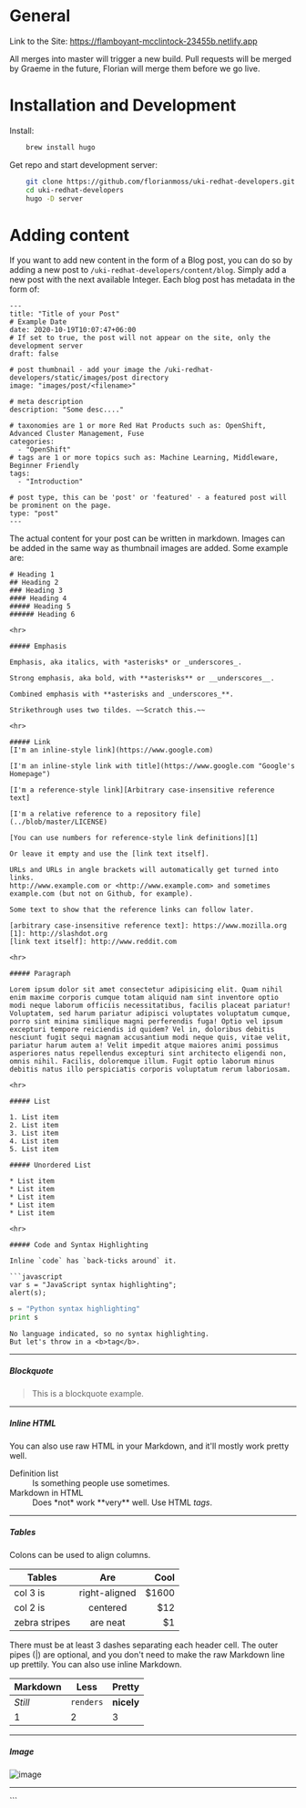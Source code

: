 # General

Link to the Site: https://flamboyant-mcclintock-23455b.netlify.app

All merges into master will trigger a new build. Pull requests will be merged by Graeme in the future, Florian will merge them before we go live.

# Installation and Development
Install: 
```bash
	brew install hugo
```
Get repo and start development server:
```bash 
	git clone https://github.com/florianmoss/uki-redhat-developers.git
	cd uki-redhat-developers
	hugo -D server
```

# Adding content

If you want to add new content in the form of a Blog post, you can do so by adding a new post to `/uki-redhat-developers/content/blog`. Simply add a new post with the next available Integer. Each blog post has metadata in the form of:
```
---
title: "Title of your Post"
# Example Date
date: 2020-10-19T10:07:47+06:00
# If set to true, the post will not appear on the site, only the development server
draft: false

# post thumbnail - add your image the /uki-redhat-developers/static/images/post directory
image: "images/post/<filename>"

# meta description
description: "Some desc...."

# taxonomies are 1 or more Red Hat Products such as: OpenShift, Advanced Cluster Management, Fuse
categories:
  - "OpenShift"
# tags are 1 or more topics such as: Machine Learning, Middleware, Beginner Friendly
tags:
  - "Introduction"

# post type, this can be 'post' or 'featured' - a featured post will be prominent on the page.
type: "post"
---
```

The actual content for your post can be written in markdown. Images can be added in the same way as thumbnail images are added. 
Some example are:
```
# Heading 1
## Heading 2
### Heading 3
#### Heading 4
##### Heading 5
###### Heading 6

<hr>

##### Emphasis

Emphasis, aka italics, with *asterisks* or _underscores_.

Strong emphasis, aka bold, with **asterisks** or __underscores__.

Combined emphasis with **asterisks and _underscores_**.

Strikethrough uses two tildes. ~~Scratch this.~~

<hr>

##### Link
[I'm an inline-style link](https://www.google.com)

[I'm an inline-style link with title](https://www.google.com "Google's Homepage")

[I'm a reference-style link][Arbitrary case-insensitive reference text]

[I'm a relative reference to a repository file](../blob/master/LICENSE)

[You can use numbers for reference-style link definitions][1]

Or leave it empty and use the [link text itself].

URLs and URLs in angle brackets will automatically get turned into links.
http://www.example.com or <http://www.example.com> and sometimes
example.com (but not on Github, for example).

Some text to show that the reference links can follow later.

[arbitrary case-insensitive reference text]: https://www.mozilla.org
[1]: http://slashdot.org
[link text itself]: http://www.reddit.com

<hr>

##### Paragraph

Lorem ipsum dolor sit amet consectetur adipisicing elit. Quam nihil enim maxime corporis cumque totam aliquid nam sint inventore optio modi neque laborum officiis necessitatibus, facilis placeat pariatur! Voluptatem, sed harum pariatur adipisci voluptates voluptatum cumque, porro sint minima similique magni perferendis fuga! Optio vel ipsum excepturi tempore reiciendis id quidem? Vel in, doloribus debitis nesciunt fugit sequi magnam accusantium modi neque quis, vitae velit, pariatur harum autem a! Velit impedit atque maiores animi possimus asperiores natus repellendus excepturi sint architecto eligendi non, omnis nihil. Facilis, doloremque illum. Fugit optio laborum minus debitis natus illo perspiciatis corporis voluptatum rerum laboriosam.

<hr>

##### List

1. List item
2. List item
3. List item
4. List item
5. List item

##### Unordered List

* List item
* List item
* List item
* List item
* List item

<hr>

##### Code and Syntax Highlighting

Inline `code` has `back-ticks around` it.

```javascript
var s = "JavaScript syntax highlighting";
alert(s);
```

```python
s = "Python syntax highlighting"
print s
```

```
No language indicated, so no syntax highlighting.
But let's throw in a <b>tag</b>.
```

<hr>

##### Blockquote

> This is a blockquote example.

<hr>

##### Inline HTML

You can also use raw HTML in your Markdown, and it'll mostly work pretty well.

<dl>
  <dt>Definition list</dt>
  <dd>Is something people use sometimes.</dd>

  <dt>Markdown in HTML</dt>
  <dd>Does *not* work **very** well. Use HTML <em>tags</em>.</dd>
</dl>


<hr>

##### Tables

Colons can be used to align columns.

| Tables        | Are           | Cool  |
| ------------- |:-------------:| -----:|
| col 3 is      | right-aligned | $1600 |
| col 2 is      | centered      |   $12 |
| zebra stripes | are neat      |    $1 |

There must be at least 3 dashes separating each header cell.
The outer pipes (|) are optional, and you don't need to make the
raw Markdown line up prettily. You can also use inline Markdown.

Markdown | Less | Pretty
--- | --- | ---
*Still* | `renders` | **nicely**
1 | 2 | 3

<hr>

##### Image

![image](../../images/post/post-1.jpg)

<hr>
```

